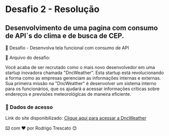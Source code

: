 # Desafio 2 - Resolução 
## Desenvolvimento de uma pagina com consumo de API`s do clima e de busca de CEP.

🚀 Desafio - Desenvolva tela funcional com consumo de API

📎 Arquivo do desafio:

Você acaba de ser recrutado como o mais novo desenvolvedor em uma startup inovadora chamada "DncWeather".
Esta startup está revolucionando a forma como as empresas gerenciam as informações internas e externas. 
Sua primeira missão na "DncWeather" é desenvolver um sistema interno para os funcionários, que os ajudará 
a acessar informações críticas sobre endereços e previsões meteorológicas de maneira eficiente.

### 📌 Dados de acesso

Link do site disponibilizado: [Clique aqui para acessar a DncWeather](https://consumodeapi-dncweather.netlify.app)




⌨️ com ❤️ por Rodrigo Trescato 😊
